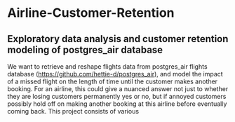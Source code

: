 # Airline-Customer-Retention
## Exploratory data analysis and customer retention modeling of postgres_air database 

We want to retrieve and reshape flights data from postgres_air flights database (https://github.com/hettie-d/postgres_air), and model the impact of a missed flight on the length of time until the customer makes another booking. For an airline, this could give a nuanced answer not just to whether they are losing customers permanently yes or no, but if annoyed customers possibly hold off on making another booking at this airline before eventually coming back. This project consists of various 
